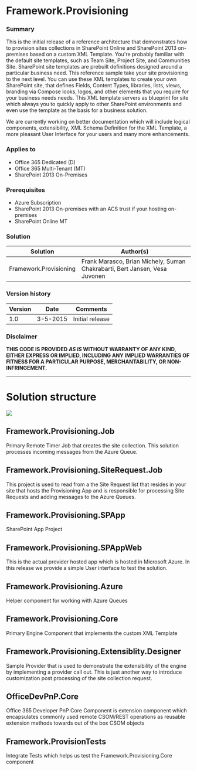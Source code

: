 # Framework.Provisioning #

### Summary ###
 
This is the initial release of a reference architecture that demonstrates how to provision sites collections in SharePoint Online and SharePoint 2013 on-premises based on a custom XML Template. You're probably familiar with the default site templates, such as Team Site, Project Site, and Communities Site. SharePoint site templates are prebuilt definitions designed around a particular business need. This reference sample take your site provisioning to the next level.  You can use these XML templates to create your own SharePoint site, that defines Fields, Content Types, libraries, lists, views, branding via Compose looks, logos, and other elements that you require for your business needs needs. This XML template servers as blueprint for site which always you to quickly apply to other SharePoint environments and even use the template as the basis for a business solution. 

We are currently working on better documentation which will include logical components, extensibility, XML Schema Definition for the XML Template, a more pleasant User Interface for your users and many more enhancements.  

### Applies to ###
- Office 365 Dedicated (D)
- Office 365 Multi-Tenant (MT)
- SharePoint 2013 On-Premises

### Prerequisites ###
- Azure Subscription
- SharePoint 2013 On-premises with an ACS trust if your hosting on-premises
- SharePoint Online MT 

### Solution ###
Solution | Author(s)
---------|----------
Framework.Provisioning | Frank Marasco, Brian Michely, Suman Chakrabarti, Bert Jansen, Vesa Juvonen


### Version history ###

Version  | Date | Comments
---------| -----| --------
1.0  | 3-5-2015 | Initial release

### Disclaimer ###
**THIS CODE IS PROVIDED *AS IS* WITHOUT WARRANTY OF ANY KIND, EITHER EXPRESS OR IMPLIED, INCLUDING ANY IMPLIED WARRANTIES OF FITNESS FOR A PARTICULAR PURPOSE, MERCHANTABILITY, OR NON-INFRINGEMENT.**

----------

# Solution structure #

![](http://i.imgur.com/fbkfFYS.png)

## Framework.Provisioning.Job ##
Primary Remote Timer Job that creates the site collection. This solution processes incoming messages from the Azure Queue. 
## Framework.Provisioning.SiteRequest.Job ##
This project is used to read from a the Site Request list that resides in your site that hosts the Provisioning App and is responsible for processing Site Requests and adding messages to the Azure Queues.

## Framework.Provisioning.SPApp ##
SharePoint App Project

## Framework.Provisioning.SPAppWeb ##
This is the actual provider hosted app which is hosted in Microsoft Azure. In this release we provide a simple User interface to test the solution.

## Framework.Provisioning.Azure ##
Helper component for working with Azure Queues

## Framework.Provisioning.Core ##
Primary Engine Component that implements the custom XML Template

## Framework.Provisioning.Extensiblity.Designer ##
Sample Provider that is used to demonstrate the extensibility of the engine by implementing a provider call out. This is just another way to introduce customization post processing of the site collection request.

## OfficeDevPnP.Core ##
Office 365 Developer PnP Core Component is extension component which encapsulates commonly used remote CSOM/REST operations as reusable extension methods towards out of the box CSOM objects 

## Framework.ProvisionTests ##
Integrate Tests which helps us test the Framework.Provisioning.Core component
